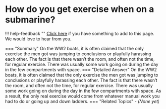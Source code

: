 # How do you get exercise when on a submarine?

!!! help-feedback ""
    [Click here](https://replace.md) if you have something to add to this page. We would love to hear from you.

=== "Summary"
    On the WW2 boats, it is often claimed that the only exercise the men got was jumping to conclusions or playfully harassing each other. The fact is that there wasn’t the room, and often not the time, for regular exercise. There was usually some work going on during the day in the few compartments with space.
=== "Detailed Answer"
    On the WW2 boats, it is often claimed that the only exercise the men got was jumping to conclusions or playfully harassing each other.  The fact is that there wasn’t the room, and often not the time, for regular exercise.  There was usually some work going on during the day in the few compartments with space.  As a result, the only real exercise would come from whatever manual work you had to do or going up and down ladders.
=== "Related Topics"
    - *(None yet)*
